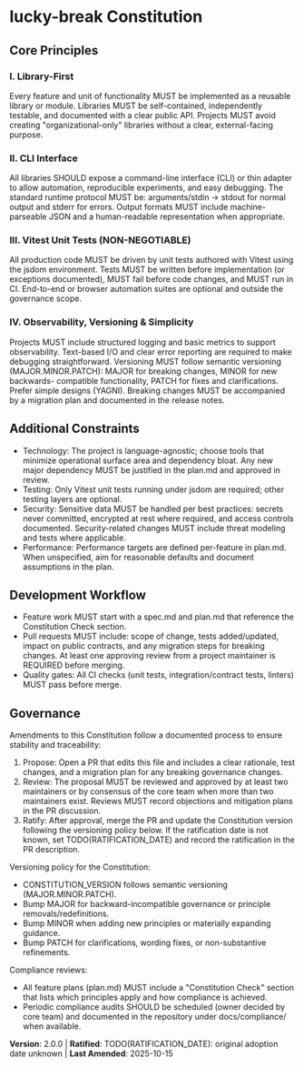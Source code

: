 <!--

Sync Impact Report

Version change: 1.0.0 -> 2.0.0

Modified principles:
- III. Test-First (NON-NEGOTIABLE) -> III. Vitest Unit Tests (NON-NEGOTIABLE)
- IV. Integration Testing -> IV. Observability, Versioning & Simplicity (scope clarified)

Added sections:
- None

Removed sections:
- None (Integration Testing principle redefined rather than removed)

Templates reviewed (alignment status):
- .specify/templates/plan-template.md: ✅ updated
- .specify/templates/spec-template.md: ✅ aligns (no changes required)
- .specify/templates/tasks-template.md: ✅ updated
- .specify/templates/agent-file-template.md: ⚠ pending manual review
- .specify/templates/commands/*.md: ⚠ none found; confirm later

Follow-up TODOs:
- TODO(RATIFICATION_DATE): original adoption date unknown — please supply the ratification date or confirm using the last amended date.
-->

# lucky-break Constitution

## Core Principles

### I. Library-First
Every feature and unit of functionality MUST be implemented as a reusable library or module. Libraries
MUST be self-contained, independently testable, and documented with a clear public API. Projects MUST
avoid creating "organizational-only" libraries without a clear, external-facing purpose.

### II. CLI Interface
All libraries SHOULD expose a command-line interface (CLI) or thin adapter to allow automation,
reproducible experiments, and easy debugging. The standard runtime protocol MUST be: arguments/stdin
→ stdout for normal output and stderr for errors. Output formats MUST include machine-parseable
JSON and a human-readable representation when appropriate.

### III. Vitest Unit Tests (NON-NEGOTIABLE)
All production code MUST be driven by unit tests authored with Vitest using the jsdom environment.
Tests MUST be written before implementation (or exceptions documented), MUST fail before code
changes, and MUST run in CI. End-to-end or browser automation suites are optional and outside the
governance scope.

### IV. Observability, Versioning & Simplicity
Projects MUST include structured logging and basic metrics to support observability. Text-based I/O
and clear error reporting are required to make debugging straightforward. Versioning MUST follow
semantic versioning (MAJOR.MINOR.PATCH): MAJOR for breaking changes, MINOR for new backwards-
compatible functionality, PATCH for fixes and clarifications. Prefer simple designs (YAGNI). Breaking
changes MUST be accompanied by a migration plan and documented in the release notes.

## Additional Constraints

- Technology: The project is language-agnostic; choose tools that minimize operational surface area and
  dependency bloat. Any new major dependency MUST be justified in the plan.md and approved in review.
- Testing: Only Vitest unit tests running under jsdom are required; other testing layers are optional.
- Security: Sensitive data MUST be handled per best practices: secrets never committed, encrypted at rest
  where required, and access controls documented. Security-related changes MUST include threat
  modeling and tests where applicable.
- Performance: Performance targets are defined per-feature in plan.md. When unspecified, aim for
  reasonable defaults and document assumptions in the plan.

## Development Workflow

- Feature work MUST start with a spec.md and plan.md that reference the Constitution Check section.
- Pull requests MUST include: scope of change, tests added/updated, impact on public contracts, and any
  migration steps for breaking changes. At least one approving review from a project maintainer is
  REQUIRED before merging.
- Quality gates: All CI checks (unit tests, integration/contract tests, linters) MUST pass before merge.

## Governance

Amendments to this Constitution follow a documented process to ensure stability and traceability:

1. Propose: Open a PR that edits this file and includes a clear rationale, test changes, and a
   migration plan for any breaking governance changes.
2. Review: The proposal MUST be reviewed and approved by at least two maintainers or by consensus of
   the core team when more than two maintainers exist. Reviews MUST record objections and mitigation
   plans in the PR discussion.
3. Ratify: After approval, merge the PR and update the Constitution version following the versioning
   policy below. If the ratification date is not known, set TODO(RATIFICATION_DATE) and record the
   ratification in the PR description.

Versioning policy for the Constitution:

- CONSTITUTION_VERSION follows semantic versioning (MAJOR.MINOR.PATCH).
- Bump MAJOR for backward-incompatible governance or principle removals/redefinitions.
- Bump MINOR when adding new principles or materially expanding guidance.
- Bump PATCH for clarifications, wording fixes, or non-substantive refinements.

Compliance reviews:

- All feature plans (plan.md) MUST include a "Constitution Check" section that lists which principles
  apply and how compliance is achieved.
- Periodic compliance audits SHOULD be scheduled (owner decided by core team) and documented in the
  repository under docs/compliance/ when available.

**Version**: 2.0.0 | **Ratified**: TODO(RATIFICATION_DATE): original adoption date unknown | **Last Amended**: 2025-10-15